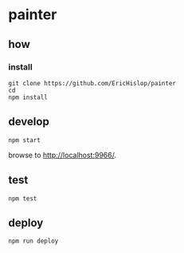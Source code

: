 
# painter

 

## how

### install

```
git clone https://github.com/EricHislop/painter
cd 
npm install
```

## develop

```
npm start
```

browse to <http://localhost:9966/>.

## test

```
npm test
```

## deploy

```
npm run deploy
```
